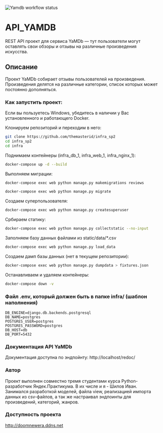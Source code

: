 ![Yamdb workflow status](https://github.com/doomkirov/yamdb_final/actions/workflows/yamdb_workflow.yml/badge.svg)
# API_YAMDB
REST API проект для сервиса YaMDb — тут пользователи могут оставлять свои обзоры и отзывы на различные произведения искусства.

## Описание

Проект YaMDb собирает отзывы пользователей на произведения.
Произведения делятся на различные категории, список которых может постоянно дополняться.
### Как запустить проект:

Если вы пользуетесь Windows, убедитесь в наличии у Вас установленного и работающего Docker.

Клонируем репозиторий и переходим в него:
```bash
git clone https://github.com/themasterid/infra_sp2
cd infra_sp2
cd infra
```

Поднимаем контейнеры (infra_db_1, infra_web_1, infra_nginx_1):
```bash
docker-compose up -d --build
```

Выполняем миграции:
```bash
docker-compose exec web python manage.py makemigrations reviews
```
```bash
docker-compose exec web python manage.py migrate
```

Создаем суперпользователя:
```bash
docker-compose exec web python manage.py createsuperuser
```

Србираем статику:
```bash
docker-compose exec web python manage.py collectstatic --no-input
```

Заполняем базу данных файлами из static/data/*.csv
```bash
docker-compose exec web python manage.py load_data
```

Создаем дамп базы данных (нет в текущем репозитории):
```bash
docker-compose exec web python manage.py dumpdata > fixtures.json
```

Останавливаем и удаляем контейнеры:
```bash
docker-compose down -v
```

### Файл .env, который должен быть в папке infra/ (шаблон наполнения)
```
DB_ENGINE=django.db.backends.postgresql
DB_NAME=postgres
POSTGRES_USER=postgres
POSTGRES_PASSWORD=postgres
DB_HOST=db
DB_PORT=5432
```

### Документация API YaMDb
Документация доступна по эндпойнту: http://localhost/redoc/

### Автор
Проект выполнен совместно тремя студентами курса Python-разработчик Яндек.Практикума.
В их числе и я - Шилов Иван. Занимался разработкой моделей, файла view, реализацией 
импорта данных из csv-файлов, а так же настраивал эндпоинты для произведений, категорий, жанров.

### Доступность проекта
http://doomnewera.ddns.net